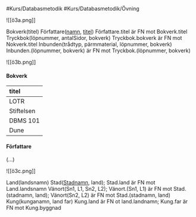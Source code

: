 #Kurs/Databasmetodik #Kurs/Databasmetodik/Övning 

![[ö3a.png]]

Bokverk(titel)
Författare(<u>namn</u>, <u>titel</u>) Författare.titel är FN mot Bokverk.titel
Tryckbok(löpnummer, antalSidor, bokverk) Tryckbok.bokverk är FN mot Nokverk.titel
Inbunden(trådtyp, pärmmaterial, löpnummer, bokverk) Inbunden.(löpnummer, bokverk) är FN mot Tryckbok.(löpnummer, bokverk)

![[ö3b.png]]

#### Bokverk
|titel |
|:---|
|LOTR|
|Stiftelsen|
|DBMS 101|
|Dune|

#### Författare
(...)


![[ö3c.png]]

Land(landsnamn)
Stad(<u>Stadnamn</u>, land); Stad.land är FN mot Land.landsnamn
Vänort(Sn1, L1, Sn2, L2); Vänort.(Sn1, L1) är FN mot Stad.(stadnamn, land); Vänort(Sn2, L2) är FN mot Stad.(stadnamn, land)
Kung(kunganamn, land far) Kung.land är FN ot land.landnamn;  Kung.far är FN mot Kung.byggnad